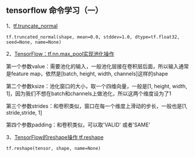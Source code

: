 ## tensorflow 命令学习（一）

1、[tf.truncate_normal](http://blog.csdn.net/fireflychh/article/details/73692183)

	tf.truncated_normal(shape, mean=0.0, stddev=1.0, dtype=tf.float32, seed=None, name=None)

2、[TensorFlow：tf.nn.max_pool实现池化操作](https://www.2cto.com/kf/201612/572952.html)

第一个参数value：需要池化的输入，一般池化层接在卷积层后面，所以输入通常是feature map，依然是[batch, height, width, channels]这样的shape

第二个参数ksize：池化窗口的大小，取一个四维向量，一般是[1, height, width, 1]，因为我们不想在batch和channels上做池化，所以这两个维度设为了1

第三个参数strides：和卷积类似，窗口在每一个维度上滑动的步长，一般也是[1, stride,stride, 1]

第四个参数padding：和卷积类似，可以取'VALID' 或者'SAME'

3、[TensorFlow的reshape操作 tf.reshape](http://blog.csdn.net/lxg0807/article/details/53021859)

	tf.reshape(tensor, shape, name=None) 